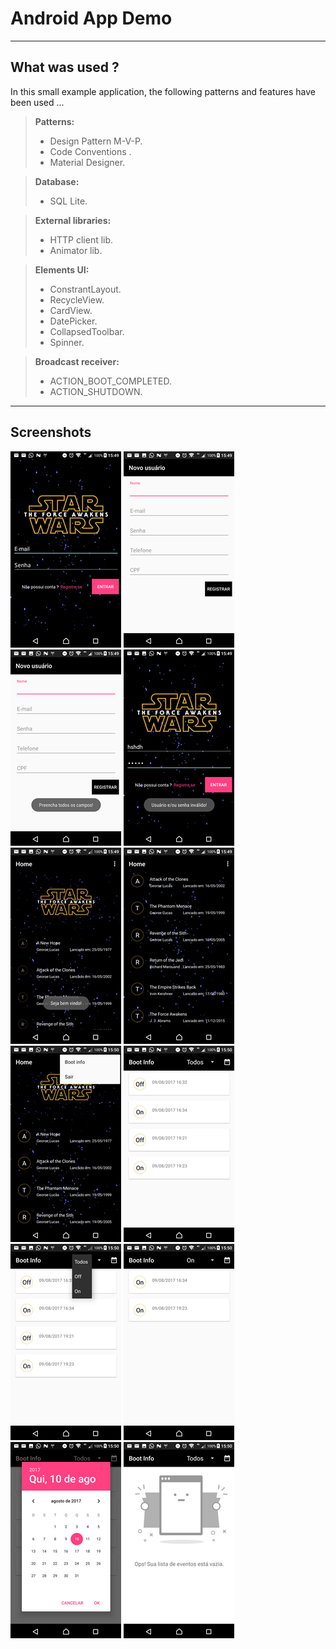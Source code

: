 Android App Demo
===================

----------

What was used ?
-------------

In this small example application, the following patterns and features have been used ... 

> **Patterns:**
>
> - Design Pattern M-V-P.
> - Code Conventions .
> - Material Designer.

> **Database:**
> 
> - SQL Lite.


> **External libraries:**
> 
> - HTTP client lib.
> - Animator lib.
 
> **Elements UI:**
> 
> - ConstrantLayout.
> - RecycleView.
> - CardView.
> - DatePicker.
> - CollapsedToolbar.
> - Spinner.

> **Broadcast receiver:**
> 
> - ACTION_BOOT_COMPLETED.
> - ACTION_SHUTDOWN.

----------


Screenshots
-------------------

![Login](https://github.com/GuilhermeSanches/poc-android-app/blob/master/screenshots/1.png "Login" )
![Register new user](https://github.com/GuilhermeSanches/poc-android-app/blob/master/screenshots/2.png "Register new user" )
![Register new user](https://github.com/GuilhermeSanches/poc-android-app/blob/master/screenshots/3.png "Register new user" )
![Register new user](https://github.com/GuilhermeSanches/poc-android-app/blob/master/screenshots/4.png "Register new user" )
![Login](https://github.com/GuilhermeSanches/poc-android-app/blob/master/screenshots/5.png "Login" )
![Home](https://github.com/GuilhermeSanches/poc-android-app/blob/master/screenshots/6.png "Home" )
![Home](https://github.com/GuilhermeSanches/poc-android-app/blob/master/screenshots/7.png "Home" )
![Home](https://github.com/GuilhermeSanches/poc-android-app/blob/master/screenshots/8.png "Home" )
![Boot info](https://github.com/GuilhermeSanches/poc-android-app/blob/master/screenshots/9.png "Boot info" )
![Boot info](https://github.com/GuilhermeSanches/poc-android-app/blob/master/screenshots/10.png "Boot info" )
![Boot info](https://github.com/GuilhermeSanches/poc-android-app/blob/master/screenshots/11.png "Boot info" )
![Boot info](https://github.com/GuilhermeSanches/poc-android-app/blob/master/screenshots/12.png "Boot info" )

